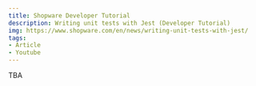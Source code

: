```yaml
---
title: Shopware Developer Tutorial
description: Writing unit tests with Jest (Developer Tutorial)
img: https://www.shopware.com/en/news/writing-unit-tests-with-jest/
tags:
- Article
- Youtube
---
```

TBA
